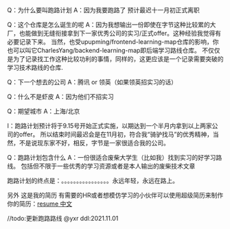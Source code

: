 Q：为什么要叫跑路计划
A：因为我要跑路了
预计最迟十一月初正式离职

Q：这个仓库是怎么诞生的呢
A：因为我想输出一份即使在字节这种比较累的大厂，也能做到无缝衔接拿到下一家优秀公司的实习/正式offer。这种经验我觉得有必要记录下来。
当然，也受upupming/frontend-learning-map仓库的影响，你也可以叫它CharlesYang/backend-learning-map即后端学习路线仓库。
不仅仅是为了记录找工作这种比较功利的事情，同样的，这更应该是一个记录需要突破的学习技术路线的仓库.

Q：下一个想去的公司
A：腾讯 or 领英（如果领英招实习的话）

Q：什么不是虾皮
A：因为他们不招实习

Q：期望城市
A：上海/北京

I：跑路计划预计将于9.15号开始正式实施，以期达到一个半月内拿到以上两家公司的offer。
所以结束时间最迟会是在11月初，符合我“骑驴找马”的优秀精神，当然，不是说现东家不好，相反，字节是一家很适合我的公司。

Q：跑路计划包含什么
A：一份很适合废柴大学生（比如我）找到实习的好学习路线。
包括但不限于一些优秀的学习资源或者是本人输出的废柴技术文章

跑路计划的终点是：。。。。。。。。。。。。。。。。永远年轻，永远在路上。

另外 这是我的简历 有需要的HR或者想模仿学习的小伙伴可以使用超级简历来制作你的简历：[resume 中文](https://ae03.alicdn.com/kf/Hba84ab1625ae48f080ded077df7503dbq.png)

//todo:更新跑路路线 @yxr  ddl:2021.11.01
